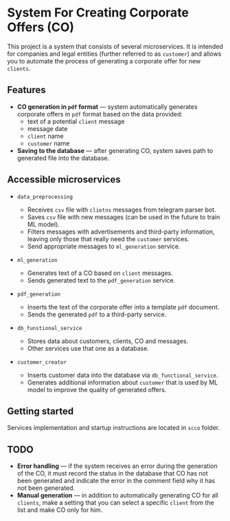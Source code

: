 # System For Creating Corporate Offers (CO)

This project is a system that consists of several microservices. It is intended for companies and legal entities (further referred to as `customer`) and allows you to automate the process of generating a corporate offer for new `clients`.

## Features

- **CO generation in `pdf` format** &mdash; system automatically generates corporate offers in `pdf` format based on the data provided:
  * text of a potential `client` message
  * message date
  * `client` name
  * `customer` name
- **Saving to the database** &mdash; after generating CO, system saves path to generated file into the database.

## Accessible microservices

* `data_preprocessing`
  * Receives `csv` file with `clietns` messages from telegram parser bot.
  * Saves `csv` file with new messages (can be used in the future to train ML model).
  * Filters messages with advertisements and third-party information, leaving only those that really need the `customer` services.
  * Send appropriate messages to `ml_generation` service.

* `ml_generation`
  * Generates text of a CO based on `client` messages.
  * Sends generated text to the `pdf_generation` service.

* `pdf_generation`
  * Inserts the text of the corporate offer into a template `pdf` document.
  * Sends the generated `pdf` to a third-party service.

* `db_funstional_service`
  * Stores data about customers, clients, CO and messages.
  * Other services use that one as a database.

* `customer_creator`
  * Inserts customer data into the database via `db_functional_service`.
  * Generates additional information about `customer` that is used by ML model to improve the quality of generated offers.

## Getting started

Services implementation and startup instructions are located in `scco` folder.

## TODO
- **Error handling** &mdash; if the system receives an error during the generation of the CO, it must record the status in the database that CO has not been generated and indicate the error in the comment field why it has not been generated.
- **Manual generation** &mdash; in addition to automatically generating CO for all `clients`, make a setting that you can select a specific `client` from the list and make CO only for him.
